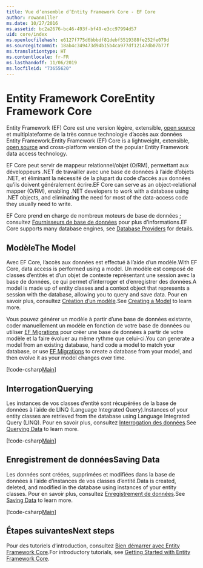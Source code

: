 ```yaml
---
title: Vue d’ensemble d’Entity Framework Core - EF Core
author: rowanmiller
ms.date: 10/27/2016
ms.assetid: bc2a2676-bc46-493f-bf49-e3cc97994d57
uid: core/index
ms.openlocfilehash: e6127f775d6bbbdf81debf5519388fe252fe079d
ms.sourcegitcommit: 18ab4c349473d94b15b4ca977df12147db07b77f
ms.translationtype: HT
ms.contentlocale: fr-FR
ms.lasthandoff: 11/06/2019
ms.locfileid: "73655620"
---
```

# <a name="entity-framework-core"></a><span data-ttu-id="2b495-102">Entity Framework Core</span><span class="sxs-lookup"><span data-stu-id="2b495-102">Entity Framework Core</span></span>

<span data-ttu-id="2b495-103">Entity Framework (EF) Core est une version légère, extensible, [open source](https://github.com/aspnet/EntityFrameworkCore) et multiplateforme de la très connue technologie d’accès aux données Entity Framework.</span><span class="sxs-lookup"><span data-stu-id="2b495-103">Entity Framework (EF) Core is a lightweight, extensible, [open source](https://github.com/aspnet/EntityFrameworkCore) and cross-platform version of the popular Entity Framework data access technology.</span></span>

<span data-ttu-id="2b495-104">EF Core peut servir de mappeur relationnel/objet (O/RM), permettant aux développeurs .NET de travailler avec une base de données à l’aide d’objets .NET, et éliminant la nécessité de la plupart du code d’accès aux données qu’ils doivent généralement écrire.</span><span class="sxs-lookup"><span data-stu-id="2b495-104">EF Core can serve as an object-relational mapper (O/RM), enabling .NET developers to work with a database using .NET objects, and eliminating the need for most of the data-access code they usually need to write.</span></span>

<span data-ttu-id="2b495-105">EF Core prend en charge de nombreux moteurs de base de données ; consultez [Fournisseurs de base de données](providers/index.md) pour plus d’informations.</span><span class="sxs-lookup"><span data-stu-id="2b495-105">EF Core supports many database engines, see [Database Providers](providers/index.md) for details.</span></span>

## <a name="the-model"></a><span data-ttu-id="2b495-106">Modèle</span><span class="sxs-lookup"><span data-stu-id="2b495-106">The Model</span></span>

<span data-ttu-id="2b495-107">Avec EF Core, l’accès aux données est effectué à l’aide d’un modèle.</span><span class="sxs-lookup"><span data-stu-id="2b495-107">With EF Core, data access is performed using a model.</span></span> <span data-ttu-id="2b495-108">Un modèle est composé de classes d’entités et d’un objet de contexte représentant une session avec la base de données, ce qui permet d’interroger et d’enregistrer des données.</span><span class="sxs-lookup"><span data-stu-id="2b495-108">A model is made up of entity classes and a context object that represents a session with the database, allowing you to query and save data.</span></span> <span data-ttu-id="2b495-109">Pour en savoir plus, consultez [Création d’un modèle](modeling/index.md).</span><span class="sxs-lookup"><span data-stu-id="2b495-109">See [Creating a Model](modeling/index.md) to learn more.</span></span>

<span data-ttu-id="2b495-110">Vous pouvez générer un modèle à partir d’une base de données existante, coder manuellement un modèle en fonction de votre base de données ou utiliser [EF Migrations](managing-schemas/migrations/index.md) pour créer une base de données à partir de votre modèle et la faire évoluer au même rythme que celui-ci.</span><span class="sxs-lookup"><span data-stu-id="2b495-110">You can generate a model from an existing database, hand code a model to match your database, or use [EF Migrations](managing-schemas/migrations/index.md) to create a database from your model, and then evolve it as your model changes over time.</span></span>

[!code-csharp[Main](../../samples/core/Intro/Model.cs)]

## <a name="querying"></a><span data-ttu-id="2b495-111">Interrogation</span><span class="sxs-lookup"><span data-stu-id="2b495-111">Querying</span></span>

<span data-ttu-id="2b495-112">Les instances de vos classes d’entité sont récupérées de la base de données à l’aide de LINQ (Language Integrated Query).</span><span class="sxs-lookup"><span data-stu-id="2b495-112">Instances of your entity classes are retrieved from the database using Language Integrated Query (LINQ).</span></span> <span data-ttu-id="2b495-113">Pour en savoir plus, consultez [Interrogation des données](querying/index.md).</span><span class="sxs-lookup"><span data-stu-id="2b495-113">See [Querying Data](querying/index.md) to learn more.</span></span>

[!code-csharp[Main](../../samples/core/Intro/Program.cs#Querying)]

## <a name="saving-data"></a><span data-ttu-id="2b495-114">Enregistrement de données</span><span class="sxs-lookup"><span data-stu-id="2b495-114">Saving Data</span></span>

<span data-ttu-id="2b495-115">Les données sont créées, supprimées et modifiées dans la base de données à l’aide d’instances de vos classes d’entité.</span><span class="sxs-lookup"><span data-stu-id="2b495-115">Data is created, deleted, and modified in the database using instances of your entity classes.</span></span> <span data-ttu-id="2b495-116">Pour en savoir plus, consultez [Enregistrement de données](saving/index.md).</span><span class="sxs-lookup"><span data-stu-id="2b495-116">See [Saving Data](saving/index.md) to learn more.</span></span>

[!code-csharp[Main](../../samples/core/Intro/Program.cs#SavingData)]

## <a name="next-steps"></a><span data-ttu-id="2b495-117">Étapes suivantes</span><span class="sxs-lookup"><span data-stu-id="2b495-117">Next steps</span></span>

<span data-ttu-id="2b495-118">Pour des tutoriels d’introduction, consultez [Bien démarrer avec Entity Framework Core](get-started/index.md).</span><span class="sxs-lookup"><span data-stu-id="2b495-118">For introductory tutorials, see [Getting Started with Entity Framework Core](get-started/index.md).</span></span>
